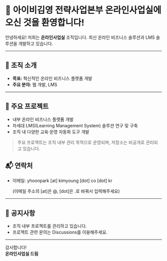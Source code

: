 # 👋 아이비김영 전략사업본부 온라인사업실에 오신 것을 환영합니다!

안녕하세요! 저희는 **온라인사업실** 조직입니다.
최신 온라인 비즈니스 솔루션과 LMS 솔루션을 개발하고 있습니다.

---

## 🏢 조직 소개

- **목표:** 혁신적인 온라인 비즈니스 플랫폼 개발
- **주요 분야:** 웹 개발, LMS

---

## 🌟 주요 프로젝트

- 내부 온라인 비즈니스 플랫폼 개발
- 차세대 LMS(Learning Management System) 솔루션 연구 및 구축
- 조직 내 다양한 교육·운영 자동화 도구 개발

> 주요 프로젝트는 조직 내부 관리 목적으로 운영되며, 저장소는 비공개로 관리되고 있습니다.

## 📬 연락처

- 이메일: yhoonpark [at] kimyoung [dot] co [dot] kr

  (이메일 주소의 [at]은 @, [dot]은 .로 바꿔서 입력해주세요)

---

## 📢 공지사항

- 조직 내부 프로젝트를 관리하고 있습니다.
- 프로젝트 관련 문의는 Discussions를 이용해주세요.

---

감사합니다!  
**온라인사업실 드림**
